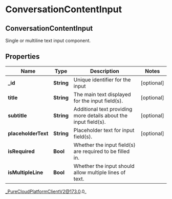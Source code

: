 # ConversationContentInput

## ConversationContentInput
Single or multiline text input component.

## Properties

|Name | Type | Description | Notes|
|------------ | ------------- | ------------- | -------------|
| **_id** | **String** | Unique identifier for the input | [optional] |
| **title** | **String** | The main text displayed for the input field(s). | [optional] |
| **subtitle** | **String** | Additional text providing more details about the input field(s). | [optional] |
| **placeholderText** | **String** | Placeholder text for input field(s). | [optional] |
| **isRequired** | **Bool** | Whether the input field(s) are required to be filled in. | |
| **isMultipleLine** | **Bool** | Whether the input should allow multiple lines of text. | |



_PureCloudPlatformClientV2@173.0.0_
